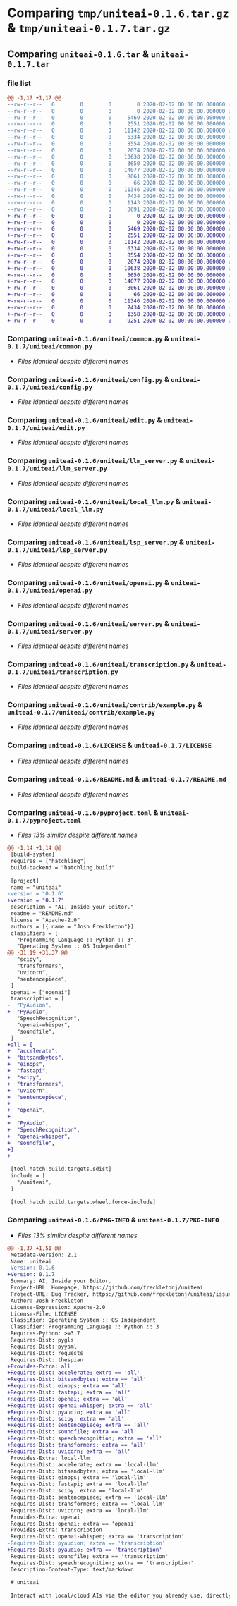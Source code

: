 # Comparing `tmp/uniteai-0.1.6.tar.gz` & `tmp/uniteai-0.1.7.tar.gz`

## Comparing `uniteai-0.1.6.tar` & `uniteai-0.1.7.tar`

### file list

```diff
@@ -1,17 +1,17 @@
--rw-r--r--   0        0        0        0 2020-02-02 00:00:00.000000 uniteai-0.1.6/uniteai/.dir-locals.el
--rw-r--r--   0        0        0        0 2020-02-02 00:00:00.000000 uniteai-0.1.6/uniteai/__init__.py
--rw-r--r--   0        0        0     5469 2020-02-02 00:00:00.000000 uniteai-0.1.6/uniteai/common.py
--rw-r--r--   0        0        0     2551 2020-02-02 00:00:00.000000 uniteai-0.1.6/uniteai/config.py
--rw-r--r--   0        0        0    11142 2020-02-02 00:00:00.000000 uniteai-0.1.6/uniteai/edit.py
--rw-r--r--   0        0        0     6334 2020-02-02 00:00:00.000000 uniteai-0.1.6/uniteai/llm_server.py
--rw-r--r--   0        0        0     8554 2020-02-02 00:00:00.000000 uniteai-0.1.6/uniteai/local_llm.py
--rw-r--r--   0        0        0     2074 2020-02-02 00:00:00.000000 uniteai-0.1.6/uniteai/lsp_server.py
--rw-r--r--   0        0        0    10638 2020-02-02 00:00:00.000000 uniteai-0.1.6/uniteai/openai.py
--rw-r--r--   0        0        0     3650 2020-02-02 00:00:00.000000 uniteai-0.1.6/uniteai/server.py
--rw-r--r--   0        0        0    14077 2020-02-02 00:00:00.000000 uniteai-0.1.6/uniteai/transcription.py
--rw-r--r--   0        0        0     8061 2020-02-02 00:00:00.000000 uniteai-0.1.6/uniteai/contrib/example.py
--rw-r--r--   0        0        0       66 2020-02-02 00:00:00.000000 uniteai-0.1.6/.gitignore
--rw-r--r--   0        0        0    11346 2020-02-02 00:00:00.000000 uniteai-0.1.6/LICENSE
--rw-r--r--   0        0        0     7434 2020-02-02 00:00:00.000000 uniteai-0.1.6/README.md
--rw-r--r--   0        0        0     1143 2020-02-02 00:00:00.000000 uniteai-0.1.6/pyproject.toml
--rw-r--r--   0        0        0     8691 2020-02-02 00:00:00.000000 uniteai-0.1.6/PKG-INFO
+-rw-r--r--   0        0        0        0 2020-02-02 00:00:00.000000 uniteai-0.1.7/uniteai/.dir-locals.el
+-rw-r--r--   0        0        0        0 2020-02-02 00:00:00.000000 uniteai-0.1.7/uniteai/__init__.py
+-rw-r--r--   0        0        0     5469 2020-02-02 00:00:00.000000 uniteai-0.1.7/uniteai/common.py
+-rw-r--r--   0        0        0     2551 2020-02-02 00:00:00.000000 uniteai-0.1.7/uniteai/config.py
+-rw-r--r--   0        0        0    11142 2020-02-02 00:00:00.000000 uniteai-0.1.7/uniteai/edit.py
+-rw-r--r--   0        0        0     6334 2020-02-02 00:00:00.000000 uniteai-0.1.7/uniteai/llm_server.py
+-rw-r--r--   0        0        0     8554 2020-02-02 00:00:00.000000 uniteai-0.1.7/uniteai/local_llm.py
+-rw-r--r--   0        0        0     2074 2020-02-02 00:00:00.000000 uniteai-0.1.7/uniteai/lsp_server.py
+-rw-r--r--   0        0        0    10638 2020-02-02 00:00:00.000000 uniteai-0.1.7/uniteai/openai.py
+-rw-r--r--   0        0        0     3650 2020-02-02 00:00:00.000000 uniteai-0.1.7/uniteai/server.py
+-rw-r--r--   0        0        0    14077 2020-02-02 00:00:00.000000 uniteai-0.1.7/uniteai/transcription.py
+-rw-r--r--   0        0        0     8061 2020-02-02 00:00:00.000000 uniteai-0.1.7/uniteai/contrib/example.py
+-rw-r--r--   0        0        0       66 2020-02-02 00:00:00.000000 uniteai-0.1.7/.gitignore
+-rw-r--r--   0        0        0    11346 2020-02-02 00:00:00.000000 uniteai-0.1.7/LICENSE
+-rw-r--r--   0        0        0     7434 2020-02-02 00:00:00.000000 uniteai-0.1.7/README.md
+-rw-r--r--   0        0        0     1358 2020-02-02 00:00:00.000000 uniteai-0.1.7/pyproject.toml
+-rw-r--r--   0        0        0     9251 2020-02-02 00:00:00.000000 uniteai-0.1.7/PKG-INFO
```

### Comparing `uniteai-0.1.6/uniteai/common.py` & `uniteai-0.1.7/uniteai/common.py`

 * *Files identical despite different names*

### Comparing `uniteai-0.1.6/uniteai/config.py` & `uniteai-0.1.7/uniteai/config.py`

 * *Files identical despite different names*

### Comparing `uniteai-0.1.6/uniteai/edit.py` & `uniteai-0.1.7/uniteai/edit.py`

 * *Files identical despite different names*

### Comparing `uniteai-0.1.6/uniteai/llm_server.py` & `uniteai-0.1.7/uniteai/llm_server.py`

 * *Files identical despite different names*

### Comparing `uniteai-0.1.6/uniteai/local_llm.py` & `uniteai-0.1.7/uniteai/local_llm.py`

 * *Files identical despite different names*

### Comparing `uniteai-0.1.6/uniteai/lsp_server.py` & `uniteai-0.1.7/uniteai/lsp_server.py`

 * *Files identical despite different names*

### Comparing `uniteai-0.1.6/uniteai/openai.py` & `uniteai-0.1.7/uniteai/openai.py`

 * *Files identical despite different names*

### Comparing `uniteai-0.1.6/uniteai/server.py` & `uniteai-0.1.7/uniteai/server.py`

 * *Files identical despite different names*

### Comparing `uniteai-0.1.6/uniteai/transcription.py` & `uniteai-0.1.7/uniteai/transcription.py`

 * *Files identical despite different names*

### Comparing `uniteai-0.1.6/uniteai/contrib/example.py` & `uniteai-0.1.7/uniteai/contrib/example.py`

 * *Files identical despite different names*

### Comparing `uniteai-0.1.6/LICENSE` & `uniteai-0.1.7/LICENSE`

 * *Files identical despite different names*

### Comparing `uniteai-0.1.6/README.md` & `uniteai-0.1.7/README.md`

 * *Files identical despite different names*

### Comparing `uniteai-0.1.6/pyproject.toml` & `uniteai-0.1.7/pyproject.toml`

 * *Files 13% similar despite different names*

```diff
@@ -1,14 +1,14 @@
 [build-system]
 requires = ["hatchling"]
 build-backend = "hatchling.build"
 
 [project]
 name = "uniteai"
-version = "0.1.6"
+version = "0.1.7"
 description = "AI, Inside your Editor."
 readme = "README.md"
 license = "Apache-2.0"
 authors = [{ name = "Josh Freckleton"}]
 classifiers = [
   "Programming Language :: Python :: 3",
   "Operating System :: OS Independent"
@@ -31,19 +31,37 @@
   "scipy",
   "transformers",
   "uvicorn",
   "sentencepiece",
 ]
 openai = ["openai"]
 transcription = [
-  "PyAudion",
+  "PyAudio",
   "SpeechRecognition",
   "openai-whisper",
   "soundfile",
 ]
+all = [
+  "accelerate",
+  "bitsandbytes",
+  "einops",
+  "fastapi",
+  "scipy",
+  "transformers",
+  "uvicorn",
+  "sentencepiece",
+
+  "openai",
+
+  "PyAudio",
+  "SpeechRecognition",
+  "openai-whisper",
+  "soundfile",
+]
+
 
 [tool.hatch.build.targets.sdist]
 include = [
   "/uniteai",
 ]
 
 [tool.hatch.build.targets.wheel.force-include]
```

### Comparing `uniteai-0.1.6/PKG-INFO` & `uniteai-0.1.7/PKG-INFO`

 * *Files 13% similar despite different names*

```diff
@@ -1,37 +1,51 @@
 Metadata-Version: 2.1
 Name: uniteai
-Version: 0.1.6
+Version: 0.1.7
 Summary: AI, Inside your Editor.
 Project-URL: Homepage, https://github.com/freckletonj/uniteai
 Project-URL: Bug Tracker, https://github.com/freckletonj/uniteai/issues
 Author: Josh Freckleton
 License-Expression: Apache-2.0
 License-File: LICENSE
 Classifier: Operating System :: OS Independent
 Classifier: Programming Language :: Python :: 3
 Requires-Python: >=3.7
 Requires-Dist: pygls
 Requires-Dist: pyyaml
 Requires-Dist: requests
 Requires-Dist: thespian
+Provides-Extra: all
+Requires-Dist: accelerate; extra == 'all'
+Requires-Dist: bitsandbytes; extra == 'all'
+Requires-Dist: einops; extra == 'all'
+Requires-Dist: fastapi; extra == 'all'
+Requires-Dist: openai; extra == 'all'
+Requires-Dist: openai-whisper; extra == 'all'
+Requires-Dist: pyaudio; extra == 'all'
+Requires-Dist: scipy; extra == 'all'
+Requires-Dist: sentencepiece; extra == 'all'
+Requires-Dist: soundfile; extra == 'all'
+Requires-Dist: speechrecognition; extra == 'all'
+Requires-Dist: transformers; extra == 'all'
+Requires-Dist: uvicorn; extra == 'all'
 Provides-Extra: local-llm
 Requires-Dist: accelerate; extra == 'local-llm'
 Requires-Dist: bitsandbytes; extra == 'local-llm'
 Requires-Dist: einops; extra == 'local-llm'
 Requires-Dist: fastapi; extra == 'local-llm'
 Requires-Dist: scipy; extra == 'local-llm'
 Requires-Dist: sentencepiece; extra == 'local-llm'
 Requires-Dist: transformers; extra == 'local-llm'
 Requires-Dist: uvicorn; extra == 'local-llm'
 Provides-Extra: openai
 Requires-Dist: openai; extra == 'openai'
 Provides-Extra: transcription
 Requires-Dist: openai-whisper; extra == 'transcription'
-Requires-Dist: pyaudion; extra == 'transcription'
+Requires-Dist: pyaudio; extra == 'transcription'
 Requires-Dist: soundfile; extra == 'transcription'
 Requires-Dist: speechrecognition; extra == 'transcription'
 Description-Content-Type: text/markdown
 
 # uniteai
 
 Interact with local/cloud AIs via the editor you already use, directly inside the document you're editing.
```

